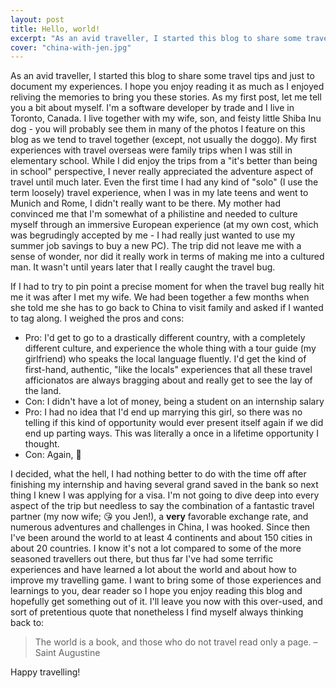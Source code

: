 ```yaml
---
layout: post
title: Hello, world!
excerpt: "As an avid traveller, I started this blog to share some travel tips and just to document my experiences. I hope you enjoy reading it as much as I enjoyed reliving the memories to bring you these stories. As my first post, let me tell you a bit about myself."
cover: "china-with-jen.jpg"
---
```


As an avid traveller, I started this blog to share some travel tips and just to document my experiences. I hope you enjoy reading it as much as I enjoyed reliving the memories to bring you these stories. As my first post, let me tell you a bit about myself. I'm a software developer by trade and I live in Toronto, Canada. I live together with my wife, son, and feisty little Shiba Inu dog - you will probably see them in many of the photos I feature on this blog as we tend to travel together (except, not usually the doggo). My first experiences with travel overseas were family trips when I was still in elementary school. While I did enjoy the trips from a "it's better than being in school" perspective, I never really appreciated the adventure aspect of travel until much later. Even the first time I had any kind of "solo" (I use the term loosely) travel experience, when I was in my late teens and went to Munich and Rome, I didn't really want to be there. My mother had convinced me that I'm somewhat of a philistine and needed to culture myself through an immersive European experience (at my own cost, which was begrudingly accepted by me - I had really just wanted to use my summer job savings to buy a new PC). The trip did not leave me with a sense of wonder, nor did it really work in terms of making me into a cultured man. It wasn't until years later that I really caught the travel bug.

If I had to try to pin point a precise moment for when the travel bug really hit me it was after I met my wife. We had been together a few months when she told me she has to go back to China to visit family and asked if I wanted to tag along. I weighed the pros and cons:

* Pro: I'd get to go to a drastically different country, with a completely different culture, and experience the whole thing with a tour guide (my girlfriend) who speaks the local language fluently. I'd get the kind of first-hand, authentic, "like the locals" experiences that all these travel afficionatos are always bragging about and really get to see the lay of the land.
* Con: I didn't have a lot of money, being a student on an internship salary
* Pro: I had no idea that I'd end up marrying this girl, so there was no telling if this kind of opportunity would ever present itself again if we did end up parting ways. This was literally a once in a lifetime opportunity I thought.
* Con: Again, 💸

I decided, what the hell, I had nothing better to do with the time off after finishing my internship and having several grand saved in the bank so next thing I knew I was applying for a visa. I'm not going to dive deep into every aspect of the trip but needless to say the combination of a fantastic travel partner (my now wife; 😘 you Jen!), a **very** favorable exchange rate, and numerous adventures and challenges in China, I was hooked. Since then I've been around the world to at least 4 continents and about 150 cities in about 20 countries. I know it's not a lot compared to some of the more seasoned travellers out there, but thus far I've had some terrific experiences and have learned a lot about the world and about how to improve my travelling game. I want to bring some of those experiences and learnings to you, dear reader so I hope you enjoy reading this blog and hopefully get something out of it. I'll leave you now with this over-used, and sort of pretentious quote that nonetheless I find myself always thinking back to:

> The world is a book, and those who do not travel read only a page. &ndash; Saint Augustine

Happy travelling!
